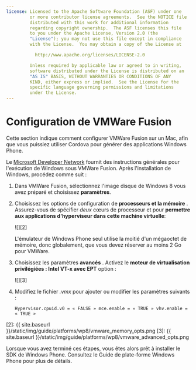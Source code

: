 ```yaml
---
license: Licensed to the Apache Software Foundation (ASF) under one
         or more contributor license agreements.  See the NOTICE file
         distributed with this work for additional information
         regarding copyright ownership.  The ASF licenses this file
         to you under the Apache License, Version 2.0 (the
         "License"); you may not use this file except in compliance
         with the License.  You may obtain a copy of the License at

           http://www.apache.org/licenses/LICENSE-2.0

         Unless required by applicable law or agreed to in writing,
         software distributed under the License is distributed on an
         "AS IS" BASIS, WITHOUT WARRANTIES OR CONDITIONS OF ANY
         KIND, either express or implied.  See the License for the
         specific language governing permissions and limitations
         under the License.
---
```


# Configuration de VMWare Fusion

Cette section indique comment configurer VMWare Fusion sur un Mac, afin que vous puissiez utiliser Cordova pour générer des applications Windows Phone.

Le [Microsoft Developer Network][1] fournit des instructions générales pour l'exécution de Windows sous VMWare Fusion. Après l'installation de Windows, procédez comme suit :

 [1]: http://msdn.microsoft.com/en-US/library/windows/apps/jj945426

1.  Dans VMWare Fusion, sélectionnez l'image disque de Windows 8 vous avez préparé et choisissez **paramètres**.

2.  Choisissez les options de configuration de **processeurs et la mémoire** . Assurez-vous de spécifier *deux* cœurs de processeur et pour **permettre aux applications d'hyperviseur dans cette machine virtuelle**:

    ![][2]

    L'émulateur de Windows Phone seul utilise la moitié d'un mégaoctet de mémoire, donc globalement, que vous devez réserver au moins 2 Go pour VMWare.

3.  Choisissez les paramètres **avancés** . Activez le **moteur de virtualisation privilégiées : Intel VT-x avec EPT** option :

    ![][3]

4.  Modifiez le fichier *.vmx* pour ajouter ou modifier les paramètres suivants :

        Hypervisor.cpuid.v0 = « FALSE » mce.enable = « TRUE » vhv.enable = « TRUE »


 [2]: {{ site.baseurl }}/static/img/guide/platforms/wp8/vmware_memory_opts.png
 [3]: {{ site.baseurl }}/static/img/guide/platforms/wp8/vmware_advanced_opts.png

Lorsque vous avez terminé ces étapes, vous êtes alors prêt à installer le SDK de Windows Phone. Consultez le Guide de plate-forme Windows Phone pour plus de détails.
